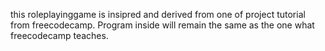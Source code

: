 this roleplayinggame is insipred and derived from one of project tutorial from freecodecamp. Program inside will remain the same as the one what freecodecamp teaches.